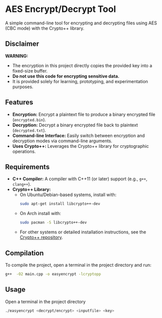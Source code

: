 # AES Encrypt/Decrypt Tool

A simple command-line tool for encrypting and decrypting files using AES (CBC mode) with the Crypto++ library. 

## Disclaimer

**WARNING:**  
- The encryption in this project directly copies the provided key into a fixed-size buffer.  
- **Do not use this code for encrypting sensitive data.**  
- It is provided solely for learning, prototyping, and experimentation purposes.

## Features

- **Encryption:** Encrypt a plaintext file to produce a binary encrypted file (`encrypted.bin`).
- **Decryption:** Decrypt a binary encrypted file back to plaintext (`decrypted.txt`).
- **Command-line Interface:** Easily switch between encryption and decryption modes via command-line arguments.
- **Uses Crypto++:** Leverages the Crypto++ library for cryptographic operations.

## Requirements

- **C++ Compiler:** A compiler with C++11 (or later) support (e.g., `g++`, `clang++`).
- **Crypto++ Library:**  
  - On Ubuntu/Debian-based systems, install with:
    ```bash
    sudo apt-get install libcrypto++-dev
    ```
  - On Arch install with:
    ```bash
    sudo pacman -S libcrypto++-dev
    ```
  - For other systems or detailed installation instructions, see the [Crypto++ repository](https://github.com/weidai11/cryptopp).

## Compilation

To compile the project, open a terminal in the project directory and run:

```bash
g++  -O2 main.cpp -o easyencrypt -lcryptopp
```

## Usage
Open a terminal in the project directory
```bash
./easyencrypt <decrypt/encrypt> <inputfile> <key>
```
